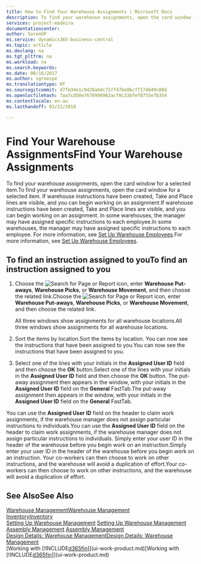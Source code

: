 ```yaml
---
title: How to Find Your Warehouse Assignments | Microsoft Docs
description: To find your warehouse assignments, open the card window for a selected item. If warehouse instructions have been created, Take and Place lines are visible, and you can begin working on an assignment. In some warehouses, the manager may have assigned specific instructions to each employee.
services: project-madeira
documentationcenter: 
author: SorenGP
ms.service: dynamics365-business-central
ms.topic: article
ms.devlang: na
ms.tgt_pltfrm: na
ms.workload: na
ms.search.keywords: 
ms.date: 08/16/2017
ms.author: sgroespe
ms.translationtype: HT
ms.sourcegitcommit: d7fb34e1c9428a64c71ff47be8bcff174649c00d
ms.openlocfilehash: 7aa7cd50e7670998962acf8c33bfef8755e7b354
ms.contentlocale: en-au
ms.lasthandoff: 03/22/2018

---
```

# <a name="find-your-warehouse-assignments"></a><span data-ttu-id="39d8f-105">Find Your Warehouse Assignments</span><span class="sxs-lookup"><span data-stu-id="39d8f-105">Find Your Warehouse Assignments</span></span>
<span data-ttu-id="39d8f-106">To find your warehouse assignments, open the card window for a selected item.</span><span class="sxs-lookup"><span data-stu-id="39d8f-106">To find your warehouse assignments, open the card window for a selected item.</span></span> <span data-ttu-id="39d8f-107">If warehouse instructions have been created, Take and Place lines are visible, and you can begin working on an assignment.</span><span class="sxs-lookup"><span data-stu-id="39d8f-107">If warehouse instructions have been created, Take and Place lines are visible, and you can begin working on an assignment.</span></span> <span data-ttu-id="39d8f-108">In some warehouses, the manager may have assigned specific instructions to each employee.</span><span class="sxs-lookup"><span data-stu-id="39d8f-108">In some warehouses, the manager may have assigned specific instructions to each employee.</span></span> <span data-ttu-id="39d8f-109">For more information, see [Set Up Warehouse Employees](warehouse-how-to-set-up-warehouse-employees.md).</span><span class="sxs-lookup"><span data-stu-id="39d8f-109">For more information, see [Set Up Warehouse Employees](warehouse-how-to-set-up-warehouse-employees.md).</span></span>

## <a name="to-find-an-instruction-assigned-to-you"></a><span data-ttu-id="39d8f-110">To find an instruction assigned to you</span><span class="sxs-lookup"><span data-stu-id="39d8f-110">To find an instruction assigned to you</span></span>  
1.  <span data-ttu-id="39d8f-111">Choose the ![Search for Page or Report](media/ui-search/search_small.png "Search for Page or Report icon") icon, enter **Warehouse Put-aways**, **Warehouse Picks**, or **Warehouse Movement**, and then choose the related link.</span><span class="sxs-lookup"><span data-stu-id="39d8f-111">Choose the ![Search for Page or Report](media/ui-search/search_small.png "Search for Page or Report icon") icon, enter **Warehouse Put-aways**, **Warehouse Picks**, or **Warehouse Movement**, and then choose the related link.</span></span>

    <span data-ttu-id="39d8f-112">All three windows show assignments for all warehouse locations.</span><span class="sxs-lookup"><span data-stu-id="39d8f-112">All three windows show assignments for all warehouse locations.</span></span>  

2. <span data-ttu-id="39d8f-113">Sort the items by location.</span><span class="sxs-lookup"><span data-stu-id="39d8f-113">Sort the items by location.</span></span> <span data-ttu-id="39d8f-114">You can now see the instructions that have been assigned to you.</span><span class="sxs-lookup"><span data-stu-id="39d8f-114">You can now see the instructions that have been assigned to you.</span></span>  
3. <span data-ttu-id="39d8f-115">Select one of the lines with your initials in the **Assigned User ID** field and then choose the **OK** button.</span><span class="sxs-lookup"><span data-stu-id="39d8f-115">Select one of the lines with your initials in the **Assigned User ID** field and then choose the **OK** button.</span></span> <span data-ttu-id="39d8f-116">The put-away assignment then appears in the window, with your initials in the **Assigned User ID** field on the **General** FastTab.</span><span class="sxs-lookup"><span data-stu-id="39d8f-116">The put-away assignment then appears in the window, with your initials in the **Assigned User ID** field on the **General** FastTab.</span></span>  

<span data-ttu-id="39d8f-117">You can use the **Assigned User ID** field on the header to claim work assignments, if the warehouse manager does not assign particular instructions to individuals.</span><span class="sxs-lookup"><span data-stu-id="39d8f-117">You can use the **Assigned User ID** field on the header to claim work assignments, if the warehouse manager does not assign particular instructions to individuals.</span></span> <span data-ttu-id="39d8f-118">Simply enter your user ID in the header of the warehouse before you begin work on an instruction.</span><span class="sxs-lookup"><span data-stu-id="39d8f-118">Simply enter your user ID in the header of the warehouse before you begin work on an instruction.</span></span> <span data-ttu-id="39d8f-119">Your co-workers can then choose to work on other instructions, and the warehouse will avoid a duplication of effort.</span><span class="sxs-lookup"><span data-stu-id="39d8f-119">Your co-workers can then choose to work on other instructions, and the warehouse will avoid a duplication of effort.</span></span>  

## <a name="see-also"></a><span data-ttu-id="39d8f-120">See Also</span><span class="sxs-lookup"><span data-stu-id="39d8f-120">See Also</span></span>  
[<span data-ttu-id="39d8f-121">Warehouse Management</span><span class="sxs-lookup"><span data-stu-id="39d8f-121">Warehouse Management</span></span>](warehouse-manage-warehouse.md)  
[<span data-ttu-id="39d8f-122">Inventory</span><span class="sxs-lookup"><span data-stu-id="39d8f-122">Inventory</span></span>](inventory-manage-inventory.md)  
<span data-ttu-id="39d8f-123">[Setting Up Warehouse Management](warehouse-setup-warehouse.md)   </span><span class="sxs-lookup"><span data-stu-id="39d8f-123">[Setting Up Warehouse Management](warehouse-setup-warehouse.md)   </span></span>  
<span data-ttu-id="39d8f-124">[Assembly Management](assembly-assemble-items.md)  </span><span class="sxs-lookup"><span data-stu-id="39d8f-124">[Assembly Management](assembly-assemble-items.md)  </span></span>  
[<span data-ttu-id="39d8f-125">Design Details: Warehouse Management</span><span class="sxs-lookup"><span data-stu-id="39d8f-125">Design Details: Warehouse Management</span></span>](design-details-warehouse-management.md)  
<span data-ttu-id="39d8f-126">[Working with [!INCLUDE[d365fin](includes/d365fin_md.md)]](ui-work-product.md)</span><span class="sxs-lookup"><span data-stu-id="39d8f-126">[Working with [!INCLUDE[d365fin](includes/d365fin_md.md)]](ui-work-product.md)</span></span> 

